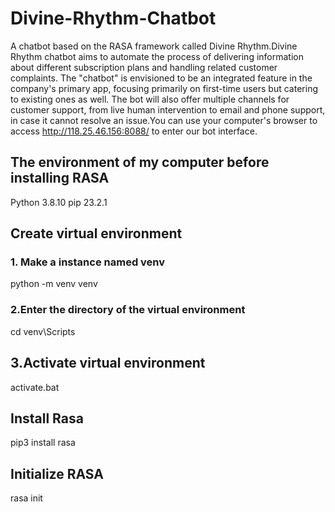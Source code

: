 # Divine-Rhythm-Chatbot
A chatbot based on the RASA framework called Divine Rhythm.Divine Rhythm chatbot  aims to automate the process of delivering information about different subscription plans and handling related customer complaints. The "chatbot" is envisioned to be an integrated feature in the company's primary app, focusing primarily on first-time users but catering to existing ones as well. The bot will also offer multiple channels for customer support, from live human intervention to email and phone support, in case it cannot resolve an issue.You can use your computer's browser to access http://118.25.46.156:8088/ to enter our bot interface.
## The environment of my computer before installing RASA
Python 3.8.10 pip 23.2.1
## Create virtual environment
### 1. Make a instance named venv
python -m venv venv
### 2.Enter the directory of the virtual environment
cd venv\Scripts
## 3.Activate virtual environment
activate.bat
## Install Rasa
pip3 install rasa
## Initialize RASA
rasa init
##
